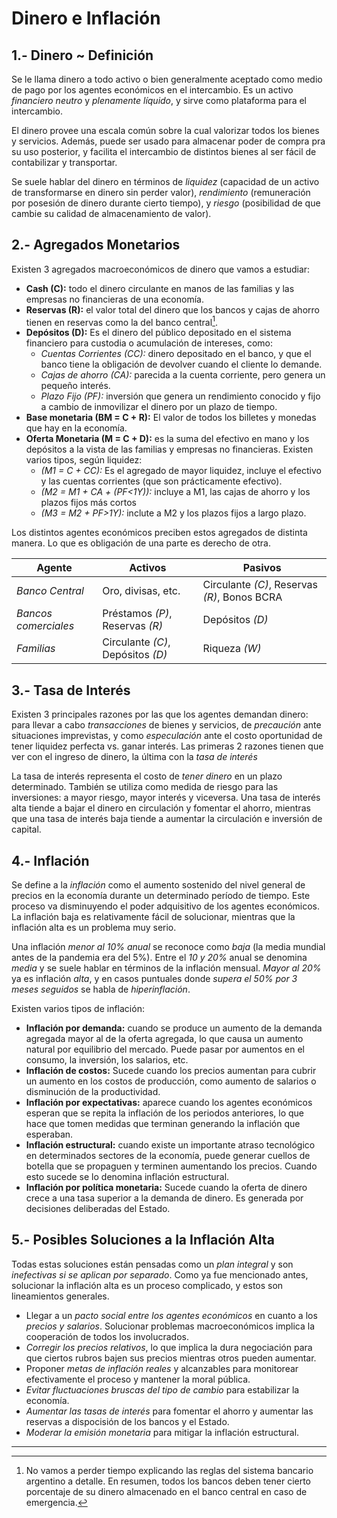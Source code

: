 # Dinero e Inflación

## 1.- Dinero ~ Definición

Se le llama dinero a todo activo o bien generalmente aceptado como medio de pago por los agentes económicos en el intercambio. Es un activo _financiero neutro_ y _plenamente líquido_, y sirve como plataforma para el intercambio.

El dinero provee una escala común sobre la cual valorizar todos los bienes y servicios. Además, puede ser usado para almacenar poder de compra pra su uso posterior, y facilita el intercambio de distintos bienes al ser fácil de contabilizar y transportar.

Se suele hablar del dinero en términos de _liquidez_ (capacidad de un activo de transformarse en dinero sin perder valor), _rendimiento_ (remuneración por posesión de dinero durante cierto tiempo), y _riesgo_ (posibilidad de que cambie su calidad de almacenamiento de valor).

## 2.- Agregados Monetarios

Existen 3 agregados macroeconómicos de dinero que vamos a estudiar:

- **Cash (C):** todo el dinero circulante en manos de las familias y las empresas no financieras de una economía.
- **Reservas (R):** el valor total del dinero que los bancos y cajas de ahorro tienen en reservas como la del banco central[^1].
- **Depósitos (D):** Es el dinero del público depositado en el sistema financiero para custodia o acumulación de intereses, como:
     - _Cuentas Corrientes (CC):_ dinero depositado en el banco, y que el banco tiene la obligación de devolver cuando el cliente lo demande.
     - _Cajas de ahorro (CA):_ parecida a la cuenta corriente, pero genera un pequeño interés.
     - _Plazo Fijo (PF):_ inversión que genera un rendimiento conocido y fijo a cambio de inmovilizar el dinero por un plazo de tiempo.
- **Base monetaria (BM = C + R):** El valor de todos los billetes y monedas que hay en la economía.
- **Oferta Monetaria (M = C + D):** es la suma del efectivo en mano y los depósitos a la vista de las familias y empresas no financieras. Existen varios tipos, según liquidez:
     - _(M1 = C + CC):_ Es el agregado de mayor liquidez, incluye el efectivo y las cuentas corrientes (que son prácticamente efectivo).
     - _(M2 = M1 + CA + (PF<1Y)):_ incluye a M1, las cajas de ahorro y los plazos fijos más cortos
     - _(M3 = M2 + PF>1Y):_ inclute a M2 y los plazos fijos a largo plazo.

Los distintos agentes económicos preciben estos agregados de distinta manera. Lo que es obligación de una parte es derecho de otra.

| **Agente**           | **Activos**                       | **Pasivos**                                  |
| -------------------- | --------------------------------- | -------------------------------------------- |
| _Banco Central_      | Oro, divisas, etc.                | Circulante _(C)_, Reservas _(R)_, Bonos BCRA |
| _Bancos comerciales_ | Préstamos _(P)_, Reservas _(R)_   | Depósitos _(D)_                              |
| _Familias_           | Circulante _(C)_, Depósitos _(D)_ | Riqueza _(W)_                                |

## 3.- Tasa de Interés

Existen 3 principales razones por las que los agentes demandan dinero: para llevar a cabo _transacciones_ de bienes y servicios, de _precaución_ ante situaciones imprevistas, y como _especulación_ ante el costo oportunidad de tener liquidez perfecta vs. ganar interés. Las primeras 2 razones tienen que ver con el ingreso de dinero, la última con la _tasa de interés_

La tasa de interés representa el costo de _tener dinero_ en un plazo determinado. También se utiliza como medida de riesgo para las inversiones: a mayor riesgo, mayor interés y viceversa. Una tasa de interés alta tiende a bajar el dinero en circulación y fomentar el ahorro, mientras que una tasa de interés baja tiende a aumentar la circulación e inversión de capital.

## 4.- Inflación

Se define a la _inflación_ como el aumento sostenido del nivel general de precios en la economía durante un determinado período de tiempo. Este proceso va disminuyendo el poder adquisitivo de los agentes económicos. La inflación baja es relativamente fácil de solucionar, mientras que la inflación alta es un problema muy serio.

Una inflación _menor al 10% anual_ se reconoce como _baja_ (la media mundial antes de la pandemia era del 5%). Entre el _10 y 20%_ anual se denomina _media_ y se suele hablar en términos de la inflación mensual. _Mayor al 20%_ ya es inflación _alta_, y en casos puntuales donde _supera el 50% por 3 meses seguidos_ se habla de _hiperinflación_.

Existen varios tipos de inflación:

- **Inflación por demanda:** cuando se produce un aumento de la demanda agregada mayor al de la oferta agregada, lo que causa un aumento natural por equilibrio del mercado. Puede pasar por aumentos en el consumo, la inversión, los salarios, etc.
- **Inflación de costos:** Sucede cuando los precios aumentan para cubrir un aumento en los costos de producción, como aumento de salarios o disminución de la productividad.
- **Inflación por expectativas:** aparece cuando los agentes económicos esperan que se repita la inflación de los periodos anteriores, lo que hace que tomen medidas que terminan generando la inflación que esperaban.
- **Inflación estructural:** cuando existe un importante atraso tecnológico en determinados sectores de la economía, puede generar cuellos de botella que se propaguen y terminen aumentando los precios. Cuando esto sucede se lo denomina inflación estructural.
- **Inflación por política monetaria:** Sucede cuando la oferta de dinero crece a una tasa superior a la demanda de dinero. Es generada por decisiones deliberadas del Estado.

## 5.- Posibles Soluciones a la Inflación Alta

Todas estas soluciones están pensadas como un _plan integral_ y son _inefectivas si se aplican por separado_. Como ya fue mencionado antes, solucionar la inflación alta es un proceso complicado, y estos son lineamientos generales.

- Llegar a un _pacto social entre los agentes económicos_ en cuanto a los _precios y salarios_. Solucionar problemas macroeconómicos implica la cooperación de todos los involucrados.
- _Corregir los precios relativos_, lo que implica la dura negociación para que ciertos rubros bajen sus precios mientras otros pueden aumentar.
- Proponer _metas de inflación reales_ y alcanzables para monitorear efectivamente el proceso y mantener la moral pública.
- _Evitar fluctuaciones bruscas del tipo de cambio_ para estabilizar la economía.
- _Aumentar las tasas de interés_ para fomentar el ahorro y aumentar las reservas a dispocisión de los bancos y el Estado.
- _Moderar la emisión monetaria_ para mitigar la inflación estructural.

---

[^1]: No vamos a perder tiempo explicando las reglas del sistema bancario argentino a detalle. En resumen, todos los bancos deben tener cierto porcentaje de su dinero almacenado en el banco central en caso de emergencia.
